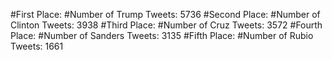 #First Place: #Number of Trump Tweets: 5736
#Second Place: #Number of Clinton Tweets: 3938
#Third Place: #Number of Cruz Tweets: 3572
#Fourth Place: #Number of Sanders Tweets: 3135
#Fifth Place: #Number of Rubio Tweets: 1661
